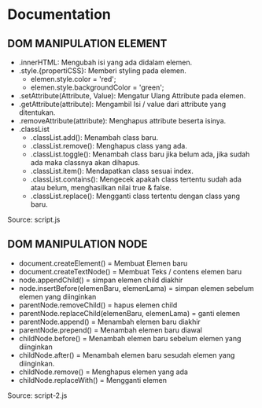 # Documentation 
DOM MANIPULATION ELEMENT
-
- .innerHTML: Mengubah isi yang ada didalam elemen.
- .style.{propertiCSS}: Memberi styling pada elemen.
  - elemen.style.color = 'red';
  - elemen.style.backgroundColor = 'green';
- .setAttribute(Attribute, Value): Mengatur Ulang Attribute pada elemen.
- .getAttribute(attribute): Mengambil Isi / value dari attribute yang ditentukan.
- .removeAttribute(attribute): Menghapus attribute beserta isinya.
- .classList
  - .classList.add(): Menambah class baru.
  - .classList.remove(): Menghapus class yang ada.
  - .classList.toggle(): Menambah class baru jika belum ada, jika sudah ada maka classnya akan dihapus.
  - .classList.item(): Mendapatkan class sesuai index.
  - .classList.contains(): Mengecek apakah class tertentu sudah ada atau belum, menghasilkan nilai true & false.
  - .classList.replace(): Mengganti class tertentu dengan class yang baru.

Source: script.js

DOM MANIPULATION NODE
-
- document.createElement() = Membuat Elemen baru
- document.createTextNode()	= Membuat Teks / contens elemen baru
- node.appendChild() = simpan elemen child diakhir
- node.insertBefore(elemenBaru, elemenLama) = simpan elemen sebelum elemen yang diinginkan
- parentNode.removeChild() = hapus elemen child
- parentNode.replaceChild(elemenBaru, elemenLama)	= ganti elemen
- parentNode.append() = Menambah elemen baru diakhir
- parentNode.prepend() = Menambah elemen baru diawal
- childNode.before() = Menambah elemen baru sebelum elemen yang diinginkan
- childNode.after() = Menambah elemen baru sesudah elemen yang diinginkan.
- childNode.remove() = Menghapus elemen yang ada
- childNode.replaceWith() = Mengganti elemen 

Source: script-2.js

